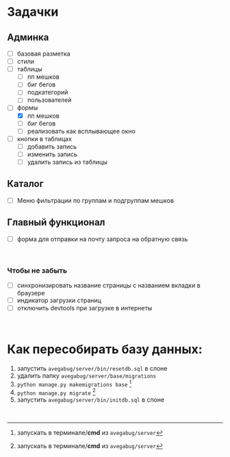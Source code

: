# Задачки

## Админка

- [ ] базовая разметка
- [ ] стили
- [ ] таблицы
    - [ ] пп мешков
    - [ ] биг бегов
    - [ ] подкатегорий
    - [ ] пользователей
- [ ] формы
    - [X] пп мешков
    - [ ] биг бегов
    - [ ] реализовать как всплывающее окно
- [ ] кнопки в таблицах
    - [ ] добавить запись
    - [ ] изменить запись
    - [ ] удалить запись из таблицы

## Каталог

- [ ] Меню фильтрации по группам и подгруппам мешков

## Главный функционал

- [ ] форма для отправки на почту запроса на обратную связь

<br />

### Чтобы не забыть

- [ ] синхронизировать название страницы с названием вкладки в браузере
- [ ] индикатор загрузки страниц
- [ ] отключить devtools при загрузке в интернеты

<br />

# Как пересобирать базу данных:

1. запустить `avegabug/server/bin/resetdb.sql` в слоне
2. удалить папку `avegabug/server/base/migrations`
3. `python manage.py makemigrations base` [^cmd]
4. `python manage.py migrate` [^cmd]
5. запустить `avegabug/server/bin/initdb.sql` в слоне

<br />

[^cmd]: запускать в терминале/**cmd** из `avegabug/server`
